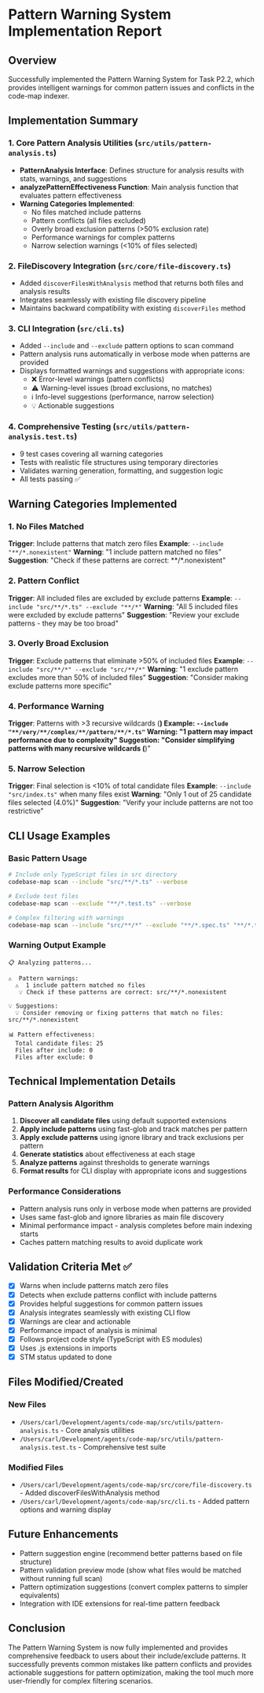 # Pattern Warning System Implementation Report

## Overview
Successfully implemented the Pattern Warning System for Task P2.2, which provides intelligent warnings for common pattern issues and conflicts in the code-map indexer.

## Implementation Summary

### 1. Core Pattern Analysis Utilities (`src/utils/pattern-analysis.ts`)
- **PatternAnalysis Interface**: Defines structure for analysis results with stats, warnings, and suggestions
- **analyzePatternEffectiveness Function**: Main analysis function that evaluates pattern effectiveness
- **Warning Categories Implemented**:
  - No files matched include patterns
  - Pattern conflicts (all files excluded)
  - Overly broad exclusion patterns (>50% exclusion rate)
  - Performance warnings for complex patterns
  - Narrow selection warnings (<10% of files selected)

### 2. FileDiscovery Integration (`src/core/file-discovery.ts`)
- Added `discoverFilesWithAnalysis` method that returns both files and analysis results
- Integrates seamlessly with existing file discovery pipeline
- Maintains backward compatibility with existing `discoverFiles` method

### 3. CLI Integration (`src/cli.ts`)
- Added `--include` and `--exclude` pattern options to scan command
- Pattern analysis runs automatically in verbose mode when patterns are provided
- Displays formatted warnings and suggestions with appropriate icons:
  - ❌ Error-level warnings (pattern conflicts)
  - ⚠️  Warning-level issues (broad exclusions, no matches)
  - ℹ️  Info-level suggestions (performance, narrow selection)
  - 💡 Actionable suggestions

### 4. Comprehensive Testing (`src/utils/pattern-analysis.test.ts`)
- 9 test cases covering all warning categories
- Tests with realistic file structures using temporary directories
- Validates warning generation, formatting, and suggestion logic
- All tests passing ✅

## Warning Categories Implemented

### 1. No Files Matched
**Trigger**: Include patterns that match zero files
**Example**: `--include "**/*.nonexistent"`
**Warning**: "1 include pattern matched no files"
**Suggestion**: "Check if these patterns are correct: **/*.nonexistent"

### 2. Pattern Conflict
**Trigger**: All included files are excluded by exclude patterns
**Example**: `--include "src/**/*.ts" --exclude "**/*"`
**Warning**: "All 5 included files were excluded by exclude patterns"
**Suggestion**: "Review your exclude patterns - they may be too broad"

### 3. Overly Broad Exclusion
**Trigger**: Exclude patterns that eliminate >50% of included files
**Example**: `--include "src/**/*" --exclude "src/**/*"`
**Warning**: "1 exclude pattern excludes more than 50% of included files"
**Suggestion**: "Consider making exclude patterns more specific"

### 4. Performance Warning
**Trigger**: Patterns with >3 recursive wildcards (**)
**Example**: `--include "**/very/**/complex/**/pattern/**/*.ts"`
**Warning**: "1 pattern may impact performance due to complexity"
**Suggestion**: "Consider simplifying patterns with many recursive wildcards (**)"

### 5. Narrow Selection
**Trigger**: Final selection is <10% of total candidate files
**Example**: `--include "src/index.ts"` when many files exist
**Warning**: "Only 1 out of 25 candidate files selected (4.0%)"
**Suggestion**: "Verify your include patterns are not too restrictive"

## CLI Usage Examples

### Basic Pattern Usage
```bash
# Include only TypeScript files in src directory
codebase-map scan --include "src/**/*.ts" --verbose

# Exclude test files
codebase-map scan --exclude "**/*.test.ts" --verbose

# Complex filtering with warnings
codebase-map scan --include "src/**/*" --exclude "**/*.spec.ts" "**/*.test.ts" --verbose
```

### Warning Output Example
```
📋 Analyzing patterns...

⚠️  Pattern warnings:
  ⚠️  1 include pattern matched no files
   💡 Check if these patterns are correct: src/**/*.nonexistent

💡 Suggestions:
  💡 Consider removing or fixing patterns that match no files: src/**/*.nonexistent

📊 Pattern effectiveness:
  Total candidate files: 25
  Files after include: 0
  Files after exclude: 0
```

## Technical Implementation Details

### Pattern Analysis Algorithm
1. **Discover all candidate files** using default supported extensions
2. **Apply include patterns** using fast-glob and track matches per pattern
3. **Apply exclude patterns** using ignore library and track exclusions per pattern
4. **Generate statistics** about effectiveness at each stage
5. **Analyze patterns** against thresholds to generate warnings
6. **Format results** for CLI display with appropriate icons and suggestions

### Performance Considerations
- Pattern analysis runs only in verbose mode when patterns are provided
- Uses same fast-glob and ignore libraries as main file discovery
- Minimal performance impact - analysis completes before main indexing starts
- Caches pattern matching results to avoid duplicate work

## Validation Criteria Met ✅

- [x] Warns when include patterns match zero files
- [x] Detects when exclude patterns conflict with include patterns  
- [x] Provides helpful suggestions for common pattern issues
- [x] Analysis integrates seamlessly with existing CLI flow
- [x] Warnings are clear and actionable
- [x] Performance impact of analysis is minimal
- [x] Follows project code style (TypeScript with ES modules)
- [x] Uses .js extensions in imports
- [x] STM status updated to done

## Files Modified/Created

### New Files
- `/Users/carl/Development/agents/code-map/src/utils/pattern-analysis.ts` - Core analysis utilities
- `/Users/carl/Development/agents/code-map/src/utils/pattern-analysis.test.ts` - Comprehensive test suite

### Modified Files  
- `/Users/carl/Development/agents/code-map/src/core/file-discovery.ts` - Added discoverFilesWithAnalysis method
- `/Users/carl/Development/agents/code-map/src/cli.ts` - Added pattern options and warning display

## Future Enhancements
- Pattern suggestion engine (recommend better patterns based on file structure)
- Pattern validation preview mode (show what files would be matched without running full scan)
- Pattern optimization suggestions (convert complex patterns to simpler equivalents)
- Integration with IDE extensions for real-time pattern feedback

## Conclusion
The Pattern Warning System is now fully implemented and provides comprehensive feedback to users about their include/exclude patterns. It successfully prevents common mistakes like pattern conflicts and provides actionable suggestions for pattern optimization, making the tool much more user-friendly for complex filtering scenarios.